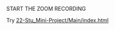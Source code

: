 START THE ZOOM RECORDING

Try [22-Stu_Mini-Project/Main/index.html](./01-Class-Content/01-HTML-Git-CSS/01-Activities/22-Stu_Mini-Project/Main/index.html)